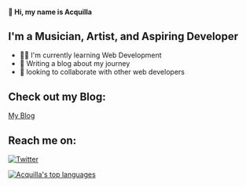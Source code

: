 #### 👋 Hi, my name is Acquilla

## I'm a Musician, Artist, and Aspiring Developer

- 👨‍🏭 I'm currently learning Web Development
- 📝 Writing a blog about my journey
- 🤝 looking to collaborate with other web developers

## Check out my Blog:

[My Blog](https://acquilla.blog/)

## Reach me on:

[![Twitter](https://badgen.net/badge/icon/twitter?icon=twitter&label)](https://twitter.com/acquilla_c)


[![Acquilla's top languages](https://github-readme-stats.vercel.app/api/top-langs/?username=acquillac&theme=blue-green)](https://github.com/anuraghazra/github-readme-stats)
